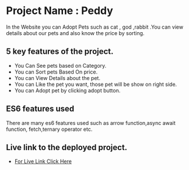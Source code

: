 # Project Name : Peddy

In the Website you can Adopt Pets such as cat , god ,rabbit .You can view details about our pets and also know the price by sorting.

## 5 key features of the project.

- You Can See pets based on Category.
- You can Sort pets Based On price.
- You can View Details about the pet.
- You can Like the pet you want, those pet will be show on right side.
- You can Adopt pet by clicking adopt button.

## ES6 features used

There are many es6 features used such as arrow function,async await function, fetch,ternary operator etc.

## Live link to the deployed project.

- [For Live Link Click Here](https://peddy-adopt-pet.netlify.app/)

